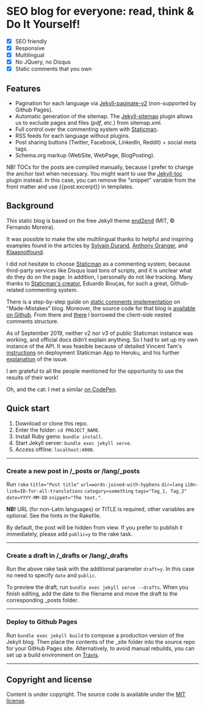 # SEO blog for everyone: read, think & Do It Yourself!

* [x] SEO friendly
* [x] Responsive
* [x] Multilingual
* [x] No JQuery, no Disqus
* [x] Static comments that you own

## Features 

* Pagination for each language via [Jekyll-paginate-v2](https://github.com/sverrirs/jekyll-paginate-v2) (non-supported by Github Pages).
* Аutomatic generation of the sitemap. The [Jekyll-sitemap](https://github.com/jekyll/jekyll-sitemap) plugin allows us to exclude pages and files (*pdf*, etc.) from sitemap.xml.
* Full control over the commenting system with [Staticman](https://github.com/eduardoboucas/staticman).
* RSS feeds for each language without plugins.
* Post sharing buttons (Twitter, Facebook, LinkedIn, Reddit) + social meta tags.
* Schema.org markup (WebSite, WebPage, BlogPosting).

NB! TOCs for the posts are compiled manually, because I prefer to change the anchor text when necessary. You might want to use the [Jekyll-toc](https://github.com/toshimaru/jekyll-toc) plugin instead. In this case, you can remove the "snippet" variable from the front matter and use {{post.excerpt}} in templates.


## Background

This static blog is based on the free Jekyll theme [end2end](https://nandomoreirame.github.io/end2end/blog/) (MIT, &copy; Fernando Moreira).

It was possible to make the site multilingual thanks to helpful and inspiring examples found in the articles by [Sylvain Durand](https://www.sylvaindurand.org/making-jekyll-multilingual/), [Anthony Granger](http://chocanto.me/2016/04/16/jekyll-multilingual.html), and [Klaasnotfound](https://www.klaasnotfound.com/2017/02/16/proper-multilingual-site-with-github-pages-and-jekyll/).

I did not hesitate to choose [Staticman](https://staticman.net/) as a commenting system, because third-party services like Disqus load tons of scripts, and it is unclear what do they do on the page. In addition, I personally do not like tracking. Many thanks to [Staticman's creator](https://github.com/eduardoboucas), Eduardo Bouças, for such a great, Github-related commenting system.

There is a step-by-step guide on [static comments implementation](https://mademistakes.com/articles/jekyll-static-comments/) on  "Made-Mistakes" blog. Moreover, the source code for that blog is [available on Github](https://github.com/mmistakes/made-mistakes-jekyll). From there and [there](https://github.com/mmistakes/minimal-mistakes) I borrowed the client-side nested comments structure. 

As of September 2019, neither v2 nor v3 of public Staticman instance was working, and official docs didn’t explain anything. So I had to set up my own instance of the API. It was feasible because of detailed Vincent Tam's [instructions](https://vincenttam.gitlab.io/post/2018-09-16-staticman-powered-gitlab-pages/2/) on deployment Staticman App to Heroku, and his further [explanation](https://github.com/eduardoboucas/staticman/issues/299#issuecomment-508029359) of the issue.

I am grateful to all the people mentioned for the opportunity to use the results of their work!

Oh, and the cat: I met a similar [on CodePen](https://codepen.io/agoodwin/pen/ypeWYE).

## Quick start

1. Download or clone this repo.
2. Enter the folder: `cd PROJECT_NAME`.
3. Install Ruby gems: `bundle install`.
4. Start Jekyll server: `bundle exec jekyll serve`.
5. Access offline: `localhost:4000`.

---
### Create a new post in /\_posts or /lang/\_posts

Run `rake` `title="Post title"` `url=words-joined-with-hyphens`
				`dir=lang` `i18n-link=ID-for-all-translations`
				`category=something` `tags="Tag_1, Tag_2"`
				`date=YYYY-MM-DD` `snippet="The text."`.

**NB!** URL (for non-Latin languages) or TITLE is required, other variables are optional. See the hints in the Rakefile.

By default, the post will be hidden from view. If you prefer to publish it immediately, please add `public=y` to the rake task. 

---
### Create a draft in /\_drafts or /lang/\_drafts

Run the above rake task with the additional parameter `draft=y`. In this case no need to specify `date` and `public`.

To preview the draft, run `bundle exec jekyll serve --drafts`. When you finish editing, add the date to the filename and move the draft to the corresponding \_posts folder.

---
### Deploy to Github Pages

Run `bundle exec jekyll build` to compose a production version of the Jekyll blog. Then place the contents of the \_site folder into the source repo for your GitHub Pages site. Alternatively, to avoid manual rebuilds, you can set up a build environment on [Travis](https://jekyllrb.com/docs/continuous-integration/travis-ci/).

---
## Copyright and license

Content is under copyright. The source code is available under the [MIT license](https://github.com/do-your-own-seo/do-your-own-seo.github.io/blob/master/LICENSE).
